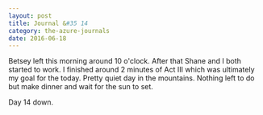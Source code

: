 ```yaml
---
layout: post
title: Journal &#35 14
category: the-azure-journals
date: 2016-06-18
---
```

Betsey left this morning around 10 o'clock. After that Shane and I both started to work. I finished around 2 minutes of Act III which was ultimately my goal for the today. Pretty quiet day in the mountains. Nothing left to do but make dinner and wait for the sun to set.

Day 14 down. 